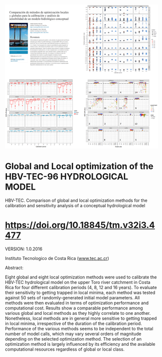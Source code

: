 ![alt test](/FIG_TM_02.png)

# Global and Local optimization of the HBV-TEC-96 HYDROLOGICAL MODEL

HBV-TEC. Comparison of global and local optimization methods for the calibration and sensitivity analysis of a conceptual hydrological model

# https://doi.org/10.18845/tm.v32i3.4477

VERSION: 1.0.2016

Instituto Tecnologico de Costa Rica (www.tec.ac.cr)

Abstract:

Eight global and eight local optimization methods were used to calibrate the HBV-TEC
hydrological model on the upper Toro river catchment in Costa Rica for four different calibration
periods (4, 8, 12 and 16 years). To evaluate their sensitivity to getting trapped in local minima,
each method was tested against 50 sets of randomly-generated initial model parameters. All
methods were then evaluated in terms of optimization performance and computational cost.
Results show a comparable performance among various global and local methods as they highly
correlate to one another. Nonetheless, local methods are in general more sensitive to getting
trapped in local minima, irrespective of the duration of the calibration period. Performance of the
various methods seems to be independent to the total number of model calls, which may vary
several orders of magnitude depending on the selected optimization method. The selection of
an optimization method is largely influenced by its efficiency and the available computational
resources regardless of global or local class.

